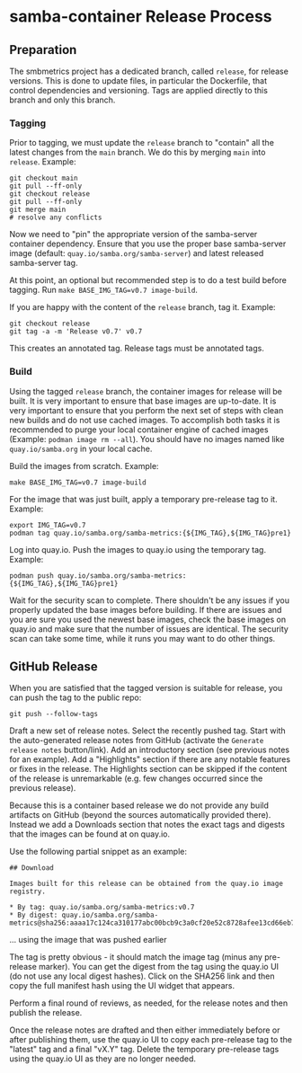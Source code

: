 # samba-container Release Process

## Preparation

The smbmetrics project has a dedicated branch, called `release`, for release
versions. This is done to update files, in particular the Dockerfile, that
control dependencies and versioning. Tags are applied directly to this branch
and only this branch.


### Tagging

Prior to tagging, we must update the `release` branch to "contain" all the
latest changes from the `main` branch. We do this by merging `main` into
`release`.
Example:

```
git checkout main
git pull --ff-only
git checkout release
git pull --ff-only
git merge main
# resolve any conflicts
```

Now we need to "pin" the appropriate version of the samba-server container
dependency. Ensure that you use the proper base samba-server image (default:
`quay.io/samba.org/samba-server`) and latest released samba-server tag.

At this point, an optional but recommended step is to do a test build before
tagging.  Run `make BASE_IMG_TAG=v0.7 image-build`.

If you are happy with the content of the `release` branch, tag it. Example:

```
git checkout release
git tag -a -m 'Release v0.7' v0.7
```

This creates an annotated tag. Release tags must be annotated tags.

### Build

Using the tagged `release` branch, the container images for release will be
built. It is very important to ensure that base images are up-to-date.
It is very important to ensure that you perform the next set of steps with
clean new builds and do not use cached images. To accomplish both tasks it
is recommended to purge your local container engine of cached images
(Example: `podman image rm --all`). You should have no images named like
`quay.io/samba.org` in your local cache.

Build the images from scratch. Example:
```
make BASE_IMG_TAG=v0.7 image-build
```

For the image that was just built, apply a temporary pre-release tag
to it. Example:
```
export IMG_TAG=v0.7
podman tag quay.io/samba.org/samba-metrics:{${IMG_TAG},${IMG_TAG}pre1}
```

Log into quay.io.  Push the images to quay.io using the temporary tag. Example:
```
podman push quay.io/samba.org/samba-metrics:{${IMG_TAG},${IMG_TAG}pre1}
```

Wait for the security scan to complete. There shouldn't be any issues if you
properly updated the base images before building. If there are issues and you
are sure you used the newest base images, check the base images on quay.io and
make sure that the number of issues are identical. The security scan can take
some time, while it runs you may want to do other things.


## GitHub Release

When you are satisfied that the tagged version is suitable for release, you
can push the tag to the public repo:
```
git push --follow-tags
```

Draft a new set of release notes. Select the recently pushed tag. Start with
the auto-generated release notes from GitHub (activate the `Generate release
notes` button/link). Add an introductory section (see previous notes for an
example). Add a "Highlights" section if there are any notable features or fixes
in the release. The Highlights section can be skipped if the content of the
release is unremarkable (e.g. few changes occurred since the previous release).

Because this is a container based release we do not provide any build artifacts
on GitHub (beyond the sources automatically provided there). Instead we add
a Downloads section that notes the exact tags and digests that the images can
be found at on quay.io.

Use the following partial snippet as an example:
```
## Download

Images built for this release can be obtained from the quay.io image registry.

* By tag: quay.io/samba.org/samba-metrics:v0.7
* By digest: quay.io/samba.org/samba-metrics@sha256:aaaa17c124ca310177abc00bcb9c3a0cf20e52c8728afee13cd66eb7e472b164
```
... using the image that was pushed earlier

The tag is pretty obvious - it should match the image tag (minus any pre-release
marker). You can get the digest from the tag using the quay.io UI (do not use
any local digest hashes). Click on the SHA256 link and then copy the full
manifest hash using the UI widget that appears.

Perform a final round of reviews, as needed, for the release notes and then
publish the release.

Once the release notes are drafted and then either immediately before or after
publishing them, use the quay.io UI to copy each pre-release tag to the "latest"
tag and a final "vX.Y" tag. Delete the temporary pre-release tags using the
quay.io UI as they are no longer needed.
